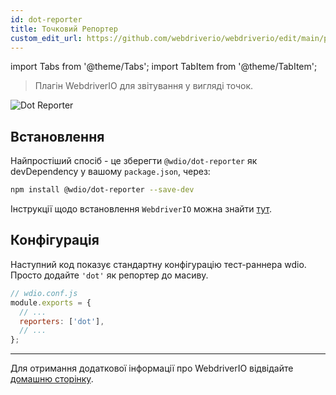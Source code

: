```yaml
---
id: dot-reporter
title: Точковий Репортер
custom_edit_url: https://github.com/webdriverio/webdriverio/edit/main/packages/wdio-dot-reporter/README.md
---
```


import Tabs from '@theme/Tabs';
import TabItem from '@theme/TabItem';

> Плагін WebdriverIO для звітування у вигляді точок.

![Dot Reporter](/img/dot.png "Dot Reporter")

## Встановлення

Найпростіший спосіб - це зберегти `@wdio/dot-reporter` як devDependency у вашому `package.json`, через:

```sh
npm install @wdio/dot-reporter --save-dev
```

Інструкції щодо встановлення `WebdriverIO` можна знайти [тут](/docs/gettingstarted).

## Конфігурація

Наступний код показує стандартну конфігурацію тест-раннера wdio. Просто додайте `'dot'` як репортер до масиву.

```js
// wdio.conf.js
module.exports = {
  // ...
  reporters: ['dot'],
  // ...
};
```

----

Для отримання додаткової інформації про WebdriverIO відвідайте [домашню сторінку](https://webdriver.io).